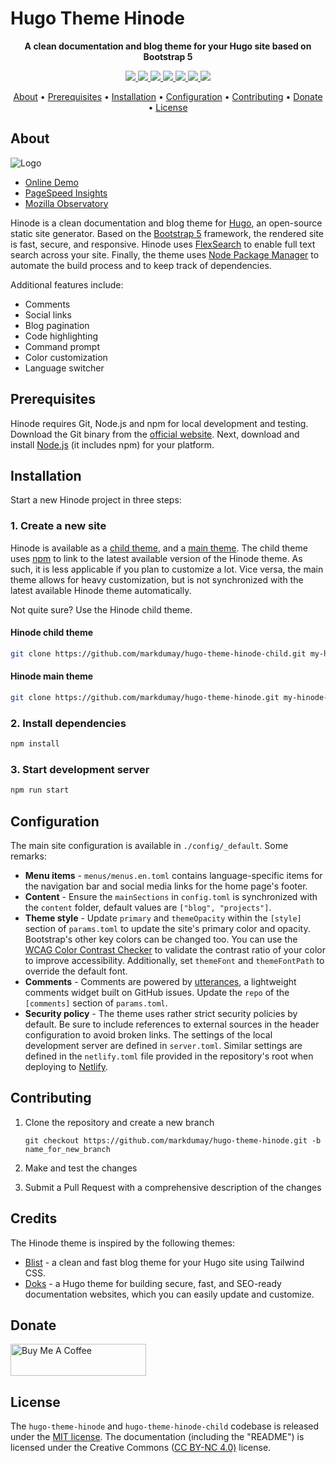 # Hugo Theme Hinode

<!-- Tagline -->
<p align="center">
    <b>A clean documentation and blog theme for your Hugo site based on Bootstrap 5</b>
    <br />
</p>

<!-- Badges -->
<p align="center">
    <a href="https://gohugo.io" alt="Hugo website">
        <img src="https://img.shields.io/badge/generator-hugo-brightgreen" />
    </a>
    <a href="https://app.netlify.com/sites/hinode-demo/deploys" alt="Netlify Status">
        <img src="https://img.shields.io/netlify/151e88a3-d161-4045-856d-778fea43fc2f" />
    </a>
    <a href="https://stats.uptimerobot.com/xyGVYhLJmV" alt="UptimeRobot Status">
        <img src="https://img.shields.io/uptimerobot/status/m791334689-73d9dfc82030f4f955b2d6bb" />
    </a>
    <a href="https://github.com/markdumay/hugo-theme-hinode/commits/main" alt="Last commit">
        <img src="https://img.shields.io/github/last-commit/markdumay/hugo-theme-hinode.svg" />
    </a>
    <a href="https://github.com/markdumay/hugo-theme-hinode/issues" alt="Issues">
        <img src="https://img.shields.io/github/issues/markdumay/hugo-theme-hinode.svg" />
    </a>
    <a href="https://github.com/markdumay/hugo-theme-hinode/pulls" alt="Pulls">
        <img src="https://img.shields.io/github/issues-pr-raw/markdumay/hugo-theme-hinode.svg" />
    </a>
    <a href="https://github.com/markdumay/hugo-theme-hinode/blob/main/LICENSE" alt="License">
        <img src="https://img.shields.io/github/license/markdumay/hugo-theme-hinode" />
    </a>
</p>

<!-- Table of Contents -->
<p align="center">
  <a href="#about">About</a> •
  <a href="#prerequisites">Prerequisites</a> •
  <a href="#installation">Installation</a> •
  <a href="#configuration">Configuration</a> •
  <a href="#contributing">Contributing</a> •
  <a href="#donate">Donate</a> •
  <a href="#license">License</a>
</p>

## About

![Logo](https://raw.githubusercontent.com/markdumay/hugo-theme-hinode/main/static/img/logo.png)

- [Online Demo][demo]
- [PageSpeed Insights][pagespeed]
- [Mozilla Observatory][observatory]

Hinode is a clean documentation and blog theme for [Hugo][hugo], an open-source static site generator. Based on the [Bootstrap 5][bootstrap] framework, the rendered site is fast, secure, and responsive. Hinode uses [FlexSearch][flexsearch] to enable full text search across your site. Finally, the theme uses [Node Package Manager][npm] to automate the build process and to keep track of dependencies.

Additional features include:

- Comments
- Social links
- Blog pagination
- Code highlighting
- Command prompt
- Color customization
- Language switcher

<!-- TODO: add tutorial deep-link 
Detailed background information is available on the author's [personal blog][blog].
-->

## Prerequisites

Hinode requires Git, Node.js and npm for local development and testing. Download the Git binary from the [official website][git_download]. Next, download and install [Node.js][nodejs] (it includes npm) for your platform.

## Installation

Start a new Hinode project in three steps:

### 1. Create a new site

Hinode is available as a [child theme][repository_child], and a [main theme][repository]. The child theme uses [npm][npm] to link to the latest available version of the Hinode theme. As such, it is less applicable if you plan to customize a lot. Vice versa, the main theme allows for heavy customization, but is not synchronized with the latest available Hinode theme automatically.

Not quite sure? Use the Hinode child theme.

#### Hinode child theme

```bash
git clone https://github.com/markdumay/hugo-theme-hinode-child.git my-hinode-site && cd my-hinode-site
```

#### Hinode main theme

```bash
git clone https://github.com/markdumay/hugo-theme-hinode.git my-hinode-site && cd my-hinode-site
```

### 2. Install dependencies

```bash
npm install
```

### 3. Start development server

```bash
npm run start
```

## Configuration

The main site configuration is available in `./config/_default`. Some remarks:

- **Menu items** - `menus/menus.en.toml` contains language-specific items for the navigation bar and social media links for the home page's footer.
- **Content** - Ensure the `mainSections` in `config.toml` is synchronized with the `content` folder, default values are `["blog", "projects"]`.
- **Theme style** - Update `primary` and `themeOpacity` within the `[style]` section of `params.toml` to update the site's primary color and opacity. Bootstrap's other key colors can be changed too. You can use the [WCAG Color Contrast Checker][contrast_checker] to validate the contrast ratio of your color to improve accessibility. Additionally, set `themeFont` and `themeFontPath` to override the default font.
- **Comments** - Comments are powered by [utterances][utterances], a lightweight comments widget built on GitHub issues. Update the `repo`  of the `[comments]` section of `params.toml`.
- **Security policy** - The theme uses rather strict security policies by default. Be sure to include references to external sources in the header configuration to avoid broken links. The settings of the local development server are defined in `server.toml`. Similar settings are defined in the `netlify.toml` file provided in the repository's root when deploying to [Netlify][netlify].

## Contributing

1. Clone the repository and create a new branch

    ```console
    git checkout https://github.com/markdumay/hugo-theme-hinode.git -b name_for_new_branch
    ```

2. Make and test the changes
3. Submit a Pull Request with a comprehensive description of the changes

## Credits

The Hinode theme is inspired by the following themes:

- [Blist][blist] - a clean and fast blog theme for your Hugo site using Tailwind CSS.
- [Doks][doks] - a Hugo theme for building secure, fast, and SEO-ready documentation websites, which you can easily update and customize.

## Donate

<a href="https://www.buymeacoffee.com/markdumay" target="_blank"><img src="https://cdn.buymeacoffee.com/buttons/lato-orange.png" alt="Buy Me A Coffee" style="height: 51px !important;width: 217px !important;"></a>

## License

The `hugo-theme-hinode` and `hugo-theme-hinode-child` codebase is released under the [MIT license][license]. The documentation (including the "README") is licensed under the Creative Commons ([CC BY-NC 4.0)][cc-by-nc-4.0] license.

<!-- MARKDOWN PUBLIC LINKS -->
[blist]: https://github.com/apvarun/blist-hugo-theme
[bootstrap]: https://getbootstrap.com
[cc-by-nc-4.0]: https://creativecommons.org/licenses/by-nc/4.0/
[contrast_checker]: https://accessibleweb.com/color-contrast-checker/
[doks]: https://github.com/h-enk/doks
[flexsearch]: https://github.com/nextapps-de/flexsearch
[git_download]: https://git-scm.com
[hugo]: https://gohugo.io
[netlify]: https://www.netlify.com
[nodejs]: https://nodejs.org
[npm]: https://www.npmjs.com
[observatory]: https://observatory.mozilla.org/analyze/hinode-demo.markdumay.org
[pagespeed]: https://pagespeed.web.dev/report?url=https%3A%2F%2Fhinode-demo.markdumay.org%2F
[utterances]: https://utteranc.es

<!-- MARKDOWN MAINTAINED LINKS -->
<!-- TODO: add blog link
[blog]: https://markdumay.com
[blog]: https://github.com/markdumay
-->
[demo]: https://hinode-demo.markdumay.org/
[license]: https://github.com/markdumay/hugo-theme-hinode/blob/main/LICENSE
[repository]: https://github.com/markdumay/hugo-theme-hinode.git
[repository_child]: https://github.com/markdumay/hugo-theme-hinode-child.git
